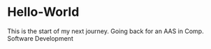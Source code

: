 # Hello-World

This is the start of my next journey.  Going back for an AAS in Comp. Software Development
